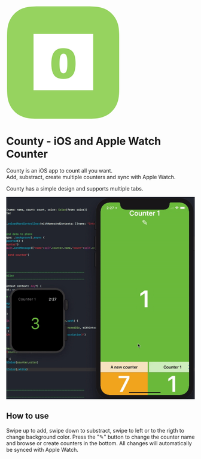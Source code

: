 
![Rounded Icon](https://raw.githubusercontent.com/ColdGrub1384/County/master/RoundedIcon.png)

# County - iOS and Apple Watch Counter


County is an iOS app to count all you want.<br/>
Add, substract, create multiple counters and sync with Apple Watch.

County has a simple design and supports multiple tabs.

![Preview](https://raw.githubusercontent.com/ColdGrub1384/County/master/Preview.gif)

## How to use
Swipe up to add, swipe down to substract, swipe to left or to the rigth to change background color. Press the "✎" button to change the counter name and browse or create counters in the bottom.
All changes will automatically be synced with Apple Watch.
